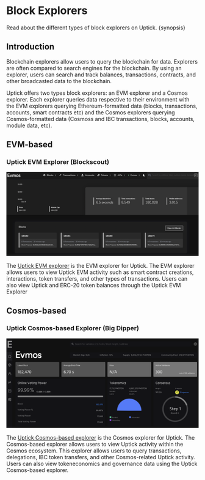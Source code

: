 <!--
order: 1
-->

# Block Explorers

Read about the different types of block explorers on Uptick. {synopsis}

## Introduction

Blockchain explorers allow users to query the blockchain for data. Explorers are often compared to search engines for the blockchain. By using an explorer, users can search and track balances, transactions, contracts, and other broadcasted data to the blockchain.

Uptick offers two types block explorers: an EVM explorer and a Cosmos explorer. Each explorer queries data respective to their environment with the EVM explorers querying Ethereum-formatted data (blocks, transactions, accounts, smart contracts etc) and the Cosmos explorers querying Cosmos-formatted data (Cosmoss and IBC transactions, blocks, accounts, module data, etc).

## EVM-based

### Uptick EVM Explorer (Blockscout)

![Blockscout](./img/blockscout.png)

The [Uptick EVM explorer](https://evm.uptick.org/) is the EVM explorer for Uptick. The EVM explorer allows users to view Uptick EVM activity such as smart contract creations, interactions, token transfers, and other types of transactions. Users can also view Uptick and ERC-20 token balances through the Uptick EVM Explorer

## Cosmos-based

### Uptick Cosmos-based Explorer (Big Dipper)

![Big Dipper](./img/big_dipper.png)

The [Uptick Cosmos-based explorer](https://explorer.uptick.org/) is the Cosmos explorer for Uptick. The Cosmos-based explorer allows users to view Uptick activity within the Cosmos ecosystem. This explorer allows users to query transactions, delegations, IBC token transfers, and other Cosmos-related Uptick activity. Users can also view tokeneconomics and governance data using the Uptick Cosmos-based explorer.
